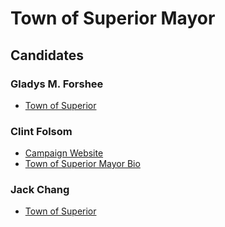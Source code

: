 # Town of Superior Mayor

## Candidates

### Gladys M. Forshee
* [Town of Superior][1]

### Clint Folsom 
* [Campaign Website][2]
* [Town of Superior Mayor Bio][3]

### Jack Chang 
* [Town of Superior][4]

[1]: http://www.superiorcolorado.gov/Home/Components/News/News/3277/
[2]: https://folsomformayor.com/
[3]: http://www.superiorcolorado.gov/boards-committees/board-of-trustees/clint-folsom-mayor-bio
[4]: http://www.superiorcolorado.gov/Home/Components/News/News/3277/
